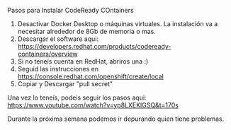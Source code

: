 Pasos para Instalar CodeReady COntainers

1. Desactivar Docker Desktop o máquinas virtuales. La instalación va a necesitar alrededor de 8Gb de memoria o mas.
2. Descargar el software aqui: https://developers.redhat.com/products/codeready-containers/overview
3. Si no teneís cuenta en RedHat, abriros una :)
4. Seguid las instrucciones en https://console.redhat.com/openshift/create/local
5. Copiar y Descargar "pull secret"

Una vez lo teneís, podeis seguir los pasos aqui:
https://www.youtube.com/watch?v=yp8LXEKlGSQ&t=170s

Durante la próxima semana podemos ir depurando quien tiene problemas.

